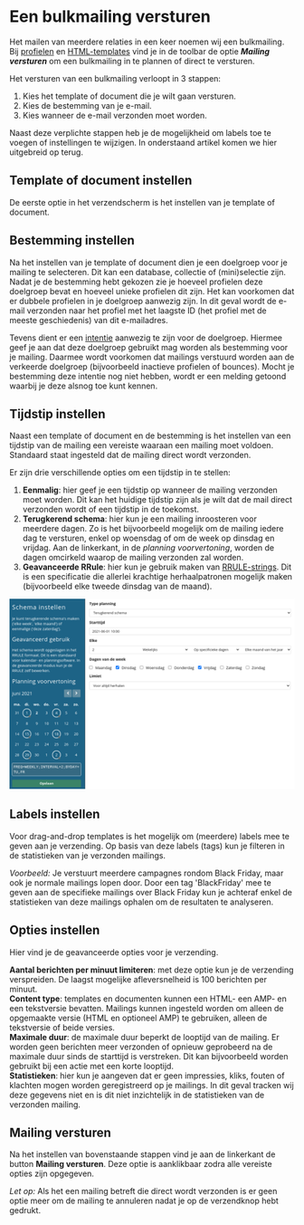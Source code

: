 # Een bulkmailing versturen
Het mailen van meerdere relaties in een keer noemen wij een bulkmailing. Bij [profielen](https://ms.copernica.com/#/profiles) en [HTML-templates](https://ms.copernica.com/#/design) vind je in de toolbar de optie **_Mailing versturen_** om een bulkmailing in te plannen of direct te versturen.

Het versturen van een bulkmailing verloopt in 3 stappen:  
1. Kies het template of document die je wilt gaan versturen.
2. Kies de bestemming van je e-mail. 
3. Kies wanneer de e-mail verzonden moet worden.

Naast deze verplichte stappen heb je de mogelijkheid om labels toe te voegen of instellingen te wijzigen.
In onderstaand artikel komen we hier uitgebreid op terug.

## Template of document instellen
De eerste optie in het verzendscherm is het instellen van je template of document.

## Bestemming instellen
Na het instellen van je template of document dien je een doelgroep voor je mailing te selecteren. Dit kan een database, collectie of (mini)selectie zijn. Nadat je de bestemming hebt gekozen zie je hoeveel profielen deze doelgroep bevat en hoeveel unieke profielen dit zijn. Het kan voorkomen dat er dubbele profielen in je doelgroep aanwezig zijn. In dit geval wordt de e-mail verzonden naar het profiel met het laagste ID (het profiel met de meeste geschiedenis) van dit e-mailadres.

Tevens dient er een [intentie](./database-intentions) aanwezig te zijn voor de doelgroep. Hiermee geef je aan dat deze doelgroep gebruikt mag worden als bestemming voor je mailing. Daarmee wordt voorkomen dat mailings verstuurd worden aan de verkeerde doelgroep (bijvoorbeeld inactieve profielen of bounces). Mocht je bestemming deze intentie nog niet hebben, wordt er een melding getoond waarbij je deze alsnog toe kunt kennen.

## Tijdstip instellen
Naast een template of document en de bestemming is het instellen van een tijdstip van de mailing een vereiste waaraan een mailing moet voldoen. Standaard staat ingesteld dat de mailing direct wordt verzonden. 

Er zijn drie verschillende opties om een tijdstip in te stellen:

1. **Eenmalig**: hier geef je een tijdstip op wanneer de mailing verzonden moet worden. Dit kan het huidige tijdstip zijn als je wilt dat de mail direct verzonden wordt of een tijdstip in de toekomst.  
2. **Terugkerend schema**: hier kun je een mailing inroosteren voor meerdere dagen. Zo is het bijvoorbeeld mogelijk om de mailing iedere dag te versturen, enkel op woensdag of om de week op dinsdag en vrijdag. Aan de linkerkant, in de _planning voorvertoning_, worden de dagen omcirkeld waarop de mailing verzonden zal worden.  
3. **Geavanceerde RRule**: hier kun je gebruik maken van [RRULE-strings](https://www.copernica.com/nl/blog/post/slim-mailings-herhalen-met-rrules). Dit is een specificatie die allerlei krachtige herhaalpatronen mogelijk maken (bijvoorbeeld elke tweede dinsdag van de maand).  

![Bulkmailing schema](../images/nl/bulkmailing_schema.png)

## Labels instellen
Voor drag-and-drop templates is het mogelijk om (meerdere) labels mee te geven aan je verzending. Op basis van deze labels (tags) kun je filteren in de statistieken van je verzonden mailings. 

_Voorbeeld:_ Je verstuurt meerdere campagnes rondom Black Friday, maar ook je normale mailings lopen door. Door een tag 'BlackFriday' mee te geven aan de specifieke mailings over Black Friday kun je achteraf enkel de statistieken van deze mailings ophalen om de resultaten te analyseren.

## Opties instellen
Hier vind je de geavanceerde opties voor je verzending. 

**Aantal berichten per minuut limiteren**: met deze optie kun je de verzending verspreiden. De laagst mogelijke afleversnelheid is 100 berichten per minuut.  
**Content type**: templates en documenten kunnen een HTML- een AMP- en een tekstversie bevatten. Mailings kunnen ingesteld worden om alleen de opgemaakte versie (HTML en optioneel AMP) te gebruiken, alleen de tekstversie of beide versies.  
**Maximale duur**: de maximale duur beperkt de looptijd van de mailing. Er worden geen berichten meer verzonden of opnieuw geprobeerd na de maximale duur sinds de starttijd is verstreken. Dit kan bijvoorbeeld worden gebruikt bij een actie met een korte looptijd.  
**Statistieken**: hier kun je aangeven dat er geen impressies, kliks, fouten of klachten mogen worden geregistreerd op je mailings. In dit geval tracken wij deze gegevens niet en is dit niet inzichtelijk in de statistieken van de verzonden mailing.


## Mailing versturen
Na het instellen van bovenstaande stappen vind je aan de linkerkant de button **Mailing versturen**. Deze optie is aanklikbaar zodra alle vereiste opties zijn opgegeven.  

_Let op:_ Als het een mailing betreft die direct wordt verzonden is er geen optie meer om de mailing te annuleren nadat je op de verzendknop hebt gedrukt.
